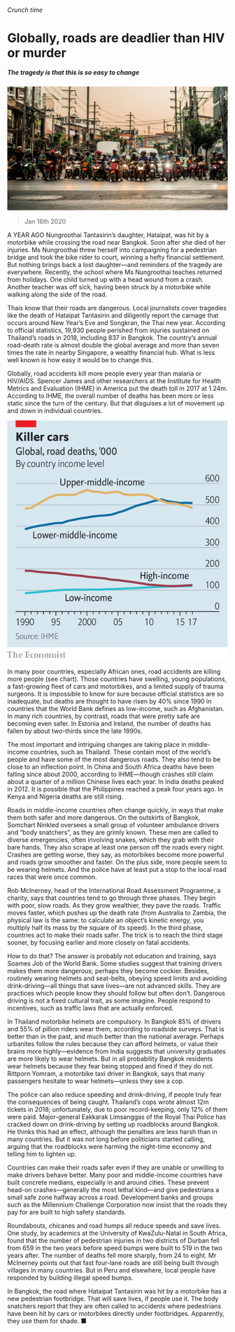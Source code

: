 ###### Crunch time

# Globally, roads are deadlier than HIV or murder 

##### The tragedy is that this is so easy to change 

![image](images/20200118_IRP501.jpg) 

> Jan 16th 2020 

A YEAR AGO Nungroothai Tantasirin’s daughter, Hataipat, was hit by a motorbike while crossing the road near Bangkok. Soon after she died of her injuries. Ms Nungroothai threw herself into campaigning for a pedestrian bridge and took the bike rider to court, winning a hefty financial settlement. But nothing brings back a lost daughter—and reminders of the tragedy are everywhere. Recently, the school where Ms Nungroothai teaches returned from holidays. One child turned up with a head wound from a crash. Another teacher was off sick, having been struck by a motorbike while walking along the side of the road.

Thais know that their roads are dangerous. Local journalists cover tragedies like the death of Hataipat Tantasirin and diligently report the carnage that occurs around New Year’s Eve and Songkran, the Thai new year. According to official statistics, 19,930 people perished from injuries sustained on Thailand’s roads in 2018, including 837 in Bangkok. The country’s annual road-death rate is almost double the global average and more than seven times the rate in nearby Singapore, a wealthy financial hub. What is less well known is how easy it would be to change this.


Globally, road accidents kill more people every year than malaria or HIV/AIDS. Spencer James and other researchers at the Institute for Health Metrics and Evaluation (IHME) in America put the death toll in 2017 at 1.24m. According to IHME, the overall number of deaths has been more or less static since the turn of the century. But that disguises a lot of movement up and down in individual countries.

![image](images/20200118_IRC073_0.png) 


In many poor countries, especially African ones, road accidents are killing more people (see chart). Those countries have swelling, young populations, a fast-growing fleet of cars and motorbikes, and a limited supply of trauma surgeons. It is impossible to know for sure because official statistics are so inadequate, but deaths are thought to have risen by 40% since 1990 in countries that the World Bank defines as low-income, such as Afghanistan. In many rich countries, by contrast, roads that were pretty safe are becoming even safer. In Estonia and Ireland, the number of deaths has fallen by about two-thirds since the late 1990s.

The most important and intriguing changes are taking place in middle-income countries, such as Thailand. These contain most of the world’s people and have some of the most dangerous roads. They also tend to be close to an inflection point. In China and South Africa deaths have been falling since about 2000, according to IHME—though crashes still claim about a quarter of a million Chinese lives each year. In India deaths peaked in 2012. It is possible that the Philippines reached a peak four years ago. In Kenya and Nigeria deaths are still rising.

Roads in middle-income countries often change quickly, in ways that make them both safer and more dangerous. On the outskirts of Bangkok, Somchart Ninkled oversees a small group of volunteer ambulance drivers and “body snatchers”, as they are grimly known. These men are called to diverse emergencies, often involving snakes, which they grab with their bare hands. They also scrape at least one person off the roads every night. Crashes are getting worse, they say, as motorbikes become more powerful and roads grow smoother and faster. On the plus side, more people seem to be wearing helmets. And the police have at least put a stop to the local road races that were once common.

Rob McInerney, head of the International Road Assessment Programme, a charity, says that countries tend to go through three phases. They begin with poor, slow roads. As they grow wealthier, they pave the roads. Traffic moves faster, which pushes up the death rate (from Australia to Zambia, the physical law is the same: to calculate an object’s kinetic energy, you multiply half its mass by the square of its speed). In the third phase, countries act to make their roads safer. The trick is to reach the third stage sooner, by focusing earlier and more closely on fatal accidents.

How to do that? The answer is probably not education and training, says Soames Job of the World Bank. Some studies suggest that training drivers makes them more dangerous; perhaps they become cockier. Besides, routinely wearing helmets and seat-belts, obeying speed limits and avoiding drink-driving—all things that save lives—are not advanced skills. They are practices which people know they should follow but often don’t. Dangerous driving is not a fixed cultural trait, as some imagine. People respond to incentives, such as traffic laws that are actually enforced.

In Thailand motorbike helmets are compulsory. In Bangkok 85% of drivers and 55% of pillion riders wear them, according to roadside surveys. That is better than in the past, and much better than the national average. Perhaps urbanites follow the rules because they can afford helmets, or value their brains more highly—evidence from India suggests that university graduates are more likely to wear helmets. But in all probability Bangkok residents wear helmets because they fear being stopped and fined if they do not. Rittporn Yomram, a motorbike taxi driver in Bangkok, says that many passengers hesitate to wear helmets—unless they see a cop.

The police can also reduce speeding and drink-driving, if people truly fear the consequences of being caught. Thailand’s cops wrote almost 12m tickets in 2018; unfortunately, due to poor record-keeping, only 12% of them were paid. Major-general Eakkarak Limsanggas of the Royal Thai Police has cracked down on drink-driving by setting up roadblocks around Bangkok. He thinks this had an effect, although the penalties are less harsh than in many countries. But it was not long before politicians started calling, arguing that the roadblocks were harming the night-time economy and telling him to lighten up.

Countries can make their roads safer even if they are unable or unwilling to make drivers behave better. Many poor and middle-income countries have built concrete medians, especially in and around cities. These prevent head-on crashes—generally the most lethal kind—and give pedestrians a small safe zone halfway across a road. Development banks and groups such as the Millennium Challenge Corporation now insist that the roads they pay for are built to high safety standards.

Roundabouts, chicanes and road humps all reduce speeds and save lives. One study, by academics at the University of KwaZulu-Natal in South Africa, found that the number of pedestrian injuries in two districts of Durban fell from 659 in the two years before speed bumps were built to 519 in the two years after. The number of deaths fell more sharply, from 24 to eight. Mr McInerney points out that fast four-lane roads are still being built through villages in many countries. But in Peru and elsewhere, local people have responded by building illegal speed bumps.

In Bangkok, the road where Hataipat Tantasirin was hit by a motorbike has a new pedestrian footbridge. That will save lives, if people use it. The body snatchers report that they are often called to accidents where pedestrians have been hit by cars or motorbikes directly under footbridges. Apparently, they use them for shade. ■

